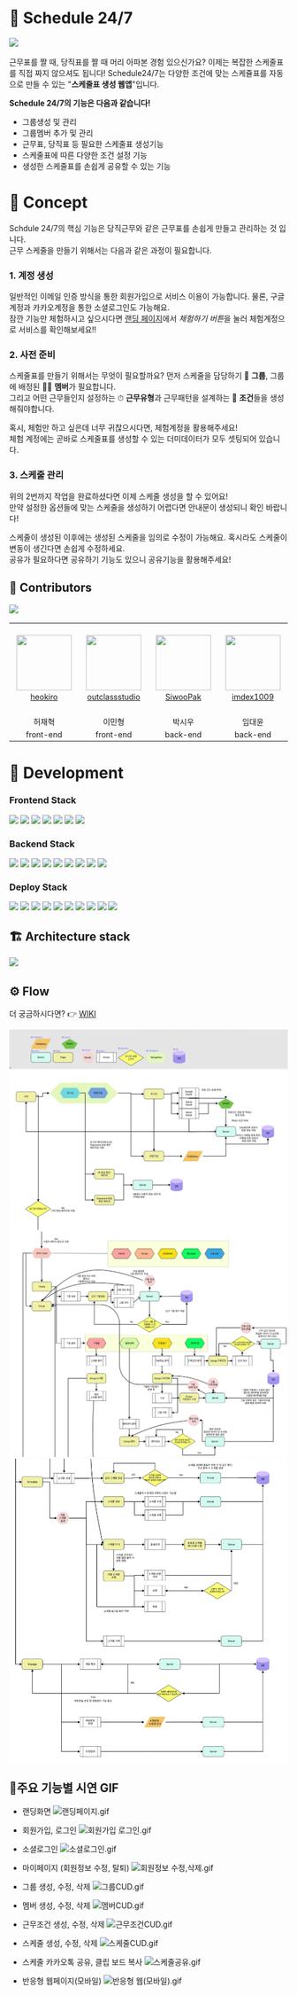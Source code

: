 

# 🔖 Schedule 24/7
![](https://camo.githubusercontent.com/5dea0e732800e013247748556c145be3514fccca86b944836cdd0bf53df6ce3e/68747470733a2f2f6d656469612e646973636f72646170702e6e65742f6174746163686d656e74732f3930373135373739333730343933313336312f3931333331383639333038303030363733372f696d6167655f323032312d31312d32355f31352d34322d30372e706e67)

근무표를 짤 때, 당직표를 짤 때 머리 아파본 경험 있으신가요?
이제는 복잡한 스케줄표를 직접 짜지 않으셔도 됩니다!
Schedule24/7는 다양한 조건에 맞는 스케쥴표를 자동으로 만들 수 있는 
"**스케줄표 생성 웹앱**"입니다.

**Schedule 24/7의 기능은 다음과 같습니다!**
- 그룹생성 및 관리
- 그룹멤버 추가 및 관리
- 근무표, 당직표 등 필요한 스케줄표 생성기능
- 스케줄표에 따른 다양한 조건 설정 기능
- 생성한 스케줄표를 손쉽게 공유할 수 있는 기능

# 📄 Concept

Schdule 24/7의 핵심 기능은 당직근무와 같은 근무표를 손쉽게 만들고 관리하는 것 입니다.  
근무 스케줄을 만들기 위해서는 다음과 같은 과정이 필요합니다.

### **1. 계정 생성**

일반적인 이메일 인증 방식을 통한 회원가입으로 서비스 이용이 가능합니다.
물론, 구글계정과 카카오계정을 통한 소셜로그인도 가능해요.  
잠깐 기능만 체험하시고 싶으시다면 [랜딩 페이지](http://schedule24-7.link)에서 *체험하기 버튼*을 눌러 체험계정으로 서비스를 확인해보세요!!

### **2. 사전 준비**

스케줄표를 만들기 위해서는 무엇이 필요할까요?
먼저 스케줄을 담당하기 👫 **그룹**, 그룹에 배정된 🙆‍♀️ **멤버**가 필요합니다.  
그리고 어떤 근무들인지 설정하는 ⏱ **근무유형**과 근무패턴을 설계하는 📆 **조건**들을 생성해줘야합니다.

혹시, 체험만 하고 싶은데 너무 귀찮으시다면, 체험계정을 활용해주세요!  
체험 계정에는 곧바로 스케줄표를 생성할 수 있는 더미데이터가 모두 셋팅되어 있습니다.

### **3. 스케줄 관리**

위의 2번까지 작업을 완료하셨다면 이제 스케줄 생성을 할 수 있어요!  
만약 설정한 옵션들에 맞는 스케줄을 생성하기 어렵다면 안내문이 생성되니 확인 바랍니다!

스케줄이 생성된 이후에는 생성된 스케줄을 임의로 수정이 가능해요.
혹시라도 스케줄이 변동이 생긴다면 손쉽게 수정하세요.  
공유가 필요하다면 공유하기 기능도 있으니 공유기능을 활용해주세요!


## 👤 Contributors

![](https://media.discordapp.net/attachments/907157793704931361/915889010394681404/2021-12-02_5.54.11.png)
<table>
    <tr>
        <td align="center" width="130px" height="160px">
            <a href="https://github.com/heokiroe"><img height="100px" width="100px" src="https://media.discordapp.net/attachments/907157793704931361/910889387523440700/66cbddfc2211b1c0.jpeg" /></a>
            <br />
            <a href="https://github.com/heokiro">heokiro</a>
        </td>
       <td align="center" width="130px" height="160px">
            <a href="https://github.com/outclassstudio"><img height="100px" width="100px" src="https://cdn.discordapp.com/attachments/907157793704931361/921312578687344670/6223316da23dc9ab.jpeg" /></a>
            <br />
            <a href="https://github.com/outclassstudio">outclassstudio</a>
        </td>
        <td align="center" width="130px" height="160px">
            <a href="https://github.com/SiwooPak"><img height="100px" width="100px" src="https://avatars.githubusercontent.com/u/32155255?v=4" /></a>
            <br />
            <a href="https://github.com/SiwooPak">SiwooPak</a>
        </td>
         <td align="center" width="130px" height="160px">
            <a href="https://github.com/imdex1009"><img height="100px" width="100px" src="https://cdn.discordapp.com/attachments/907157793704931361/921309171222212608/KakaoTalk_Photo_2021-12-17-16-52-03.jpeg" /></a>
            <br />
            <a href="https://github.com/imdex1009">imdex1009</a>
        </td>
    </tr>
    <tr>
      <td align="center">
        <a>허재혁</a>
       </td>
      <td align="center">
        <a>이민형</a>
      </td>
      <td align="center">
           <a>박시우</a>
        </td>
        <td align="center">
            <a>임대윤</a>
        </td>
    </tr>
    <tr>
      <td align="center">
        <a>front-end</a>
       </td>
      <td align="center">
        <a>front-end</a>
      </td>
      <td align="center">
           <a>back-end</a>
        </td>
        <td align="center">
            <a>back-end</a>
        </td>
    </tr>
</table>


# 🔨 Development
### Frontend Stack
<img src="https://img.shields.io/badge/html-E34F26?style=for-the-badge&logo=html5&logoColor=white"> <img src="https://img.shields.io/badge/css-1572B6?style=for-the-badge&logo=css3&logoColor=white">
<img src="https://img.shields.io/badge/typescript-F7DF1E?style=for-the-badge&logo=typescript&logoColor=black">
<img src="https://img.shields.io/badge/react-61DAFB?style=for-the-badge&logo=react&logoColor=black">
<img src="https://img.shields.io/badge/redux-4169E1?style=for-the-badge&logo=redux&logoColor=white">
<img src="https://img.shields.io/badge/axios-FA8072?style=for-the-badge&logo=axios&logoColor=white">
<img src="https://img.shields.io/badge/styled%20component-000000?style=for-the-badge&logo=styled%20component&logoColor=white">
  
### Backend Stack
<img src="https://img.shields.io/badge/typescript-F7DF1E?style=for-the-badge&logo=typescript&logoColor=black"> <img src="https://img.shields.io/badge/node.js-228B22?style=for-the-badge&logo=node.js&logoColor=white"> <img src="https://img.shields.io/badge/nestjs-006400?style=for-the-badge&logo=nestjs&logoColor=white">
<img src="https://img.shields.io/badge/mongodb-32CD32?style=for-the-badge&logo=mongodb&logoColor=white"> <img src="https://img.shields.io/badge/axios-FA8072?style=for-the-badge&logo=axios&logoColor=white">
<img src="https://img.shields.io/badge/json%20web%20tokens-8A2BE2?style=for-the-badge&logo=json%20web%20tokens&logoColor=white">
<img src="https://img.shields.io/badge/nodemailer-1E90FF?style=for-the-badge&logo=nodemailer&logoColor=white">
<img src="https://img.shields.io/badge/mongoose-C71585?style=for-the-badge&logo=mongoose&logoColor=white">
<img src="https://img.shields.io/badge/swagger-4682B4?style=for-the-badge&logo=swagger&logoColor=white">

### Deploy Stack
<img src="https://img.shields.io/badge/amazon%20s3-232F3E?style=for-the-badge&logo=amazon%20s3&logoColor=white"> <img src="https://img.shields.io/badge/amazon%20route53-232F3E?style=for-the-badge&logo=amazon%20route53&logoColor=white"> <img src="https://img.shields.io/badge/amazon%20elb-232F3E?style=for-the-badge&logo=amazon%20elb&logoColor=white"> <img src="https://img.shields.io/badge/amazon%20ecs-232F3E?style=for-the-badge&logo=amazon%20ecs&logoColor=white"> <img src="https://img.shields.io/badge/amazon%20ecr-232F3E?style=for-the-badge&logo=amazon%20ecr&logoColor=white"> <img src="https://img.shields.io/badge/amazon%20fargate-232F3E?style=for-the-badge&logo=amazon%20fargate&logoColor=white"> <img src="https://img.shields.io/badge/codepipeline-232F3E?style=for-the-badge&logo=codepipeline&logoColor=white"> <img src="https://img.shields.io/badge/amazon%20cloudfront-232F3E?style=for-the-badge&logo=amazon%20cloudfront&logoColor=white"> <img src="https://img.shields.io/badge/mongodb%20atlas-32CD32?style=for-the-badge&logo=mongodb&logoColor=white"> <img src="https://img.shields.io/badge/docker-61DAFB2?style=for-the-badge&logo=docker&logoColor=black">


## 🏗 Architecture stack
![](https://github.com/codestates/Schedule24-7/blob/dev/.github/images/architecture.png?raw=true)


## ⚙️ Flow
더 궁금하시다면? 👉 [WIKI](https://github.com/codestates/Schedule24-7/wiki)

![](https://github.com/codestates/Schedule24-7/blob/dev/.github/images/flowChart1.png?raw=true)
![](https://github.com/codestates/Schedule24-7/blob/dev/.github/images/flowChart2.png?raw=true)
![](https://github.com/codestates/Schedule24-7/blob/dev/.github/images/flowChart3.png?raw=true)


## 🎦주요 기능별 시연 GIF
   
- 랜딩화면
![랜딩페이지.gif](https://www.notion.so/image/https%3A%2F%2Fs3-us-west-2.amazonaws.com%2Fsecure.notion-static.com%2F86204c2e-9cc4-47e4-a379-0680c3b6c357%2F%E1%84%85%E1%85%A2%E1%86%AB%E1%84%83%E1%85%B5%E1%86%BC%E1%84%91%E1%85%A6%E1%84%8B%E1%85%B5%E1%84%8C%E1%85%B5.gif?table=block&id=2bd8f973-c73a-4e4c-bd76-939f5c505269&spaceId=82d63a72-8254-4cde-bf1e-b2597b7c099c&userId=d10be43c-c931-4414-a19b-6b0dcfa3865d&cache=v2)
        
- 회원가입, 로그인
![회원가입 로그인.gif](https://www.notion.so/image/https%3A%2F%2Fs3-us-west-2.amazonaws.com%2Fsecure.notion-static.com%2F0f5d2204-df96-4f84-90fc-89e104252b0e%2F%E1%84%92%E1%85%AC%E1%84%8B%E1%85%AF%E1%86%AB%E1%84%80%E1%85%A1%E1%84%8B%E1%85%B5%E1%86%B8_%E1%84%85%E1%85%A9%E1%84%80%E1%85%B3%E1%84%8B%E1%85%B5%E1%86%AB.gif?table=block&id=4aacba80-4000-4f6c-8a81-1e4641459833&spaceId=82d63a72-8254-4cde-bf1e-b2597b7c099c&userId=d10be43c-c931-4414-a19b-6b0dcfa3865d&cache=v2)
        
- 소셜로그인
![소셜로그인.gif](https://www.notion.so/image/https%3A%2F%2Fs3-us-west-2.amazonaws.com%2Fsecure.notion-static.com%2Fd7804053-b2b6-4e24-82ab-e1de97fe3cde%2F%E1%84%89%E1%85%A9%E1%84%89%E1%85%A7%E1%86%AF%E1%84%85%E1%85%A9%E1%84%80%E1%85%B3%E1%84%8B%E1%85%B5%E1%86%AB.gif?table=block&id=a2c56708-f294-4cad-9fc7-a687df3e4549&spaceId=82d63a72-8254-4cde-bf1e-b2597b7c099c&userId=d10be43c-c931-4414-a19b-6b0dcfa3865d&cache=v2)
        
- 마이페이지 (회원정보 수정, 탈퇴)
![회원정보 수정,삭제.gif](https://www.notion.so/image/https%3A%2F%2Fs3-us-west-2.amazonaws.com%2Fsecure.notion-static.com%2Fd2f49f3a-07b2-4788-b254-7f14fe9b4f33%2F%E1%84%92%E1%85%AC%E1%84%8B%E1%85%AF%E1%86%AB%E1%84%8C%E1%85%A5%E1%86%BC%E1%84%87%E1%85%A9_%E1%84%89%E1%85%AE%E1%84%8C%E1%85%A5%E1%86%BC%E1%84%89%E1%85%A1%E1%86%A8%E1%84%8C%E1%85%A6.gif?table=block&id=2f9beea6-81d6-4bf4-823f-ae70c76e9cf6&spaceId=82d63a72-8254-4cde-bf1e-b2597b7c099c&userId=d10be43c-c931-4414-a19b-6b0dcfa3865d&cache=v2)
        
- 그룹 생성, 수정, 삭제
![그룹CUD.gif](https://www.notion.so/image/https%3A%2F%2Fs3-us-west-2.amazonaws.com%2Fsecure.notion-static.com%2F47e07dac-fde5-4377-b9db-5adf5a581e5d%2F%E1%84%80%E1%85%B3%E1%84%85%E1%85%AE%E1%86%B8CUD.gif?table=block&id=f1c93ca1-8556-40df-8c34-6b298d695907&spaceId=82d63a72-8254-4cde-bf1e-b2597b7c099c&userId=d10be43c-c931-4414-a19b-6b0dcfa3865d&cache=v2)
        
- 멤버 생성, 수정, 삭제
![멤버CUD.gif](https://www.notion.so/image/https%3A%2F%2Fs3-us-west-2.amazonaws.com%2Fsecure.notion-static.com%2F043feffd-2278-4f2f-b650-8d1506bfdf66%2F%E1%84%86%E1%85%A6%E1%86%B7%E1%84%87%E1%85%A5CUD.gif?table=block&id=6c58061c-71c1-472d-806c-4bb1090b668a&spaceId=82d63a72-8254-4cde-bf1e-b2597b7c099c&userId=d10be43c-c931-4414-a19b-6b0dcfa3865d&cache=v2)
        
- 근무조건 생성, 수정, 삭제
![근무조건CUD.gif](https://www.notion.so/image/https%3A%2F%2Fs3-us-west-2.amazonaws.com%2Fsecure.notion-static.com%2Fc0833a27-5103-41e3-97d9-be7da8a92490%2F%E1%84%80%E1%85%B3%E1%86%AB%E1%84%86%E1%85%AE%E1%84%8C%E1%85%A9%E1%84%80%E1%85%A5%E1%86%ABCUD.gif?table=block&id=92250b2e-2450-4fcc-adcf-0b85a672d8cd&spaceId=82d63a72-8254-4cde-bf1e-b2597b7c099c&userId=d10be43c-c931-4414-a19b-6b0dcfa3865d&cache=v2)
        
- 스케줄 생성, 수정, 삭제
![스케줄CUD.gif](https://www.notion.so/image/https%3A%2F%2Fs3-us-west-2.amazonaws.com%2Fsecure.notion-static.com%2F69d23a5a-4954-48e4-bfab-a53a751bd8d6%2F%E1%84%89%E1%85%B3%E1%84%8F%E1%85%A6%E1%84%8C%E1%85%AE%E1%86%AFCUD.gif?table=block&id=f8148046-927a-414e-a43d-b6d3cdaf4f2f&spaceId=82d63a72-8254-4cde-bf1e-b2597b7c099c&userId=d10be43c-c931-4414-a19b-6b0dcfa3865d&cache=v2)
        
- 스케줄  카카오톡 공유, 클립 보드 복사
![스케줄공유.gif](https://www.notion.so/image/https%3A%2F%2Fs3-us-west-2.amazonaws.com%2Fsecure.notion-static.com%2F21c12869-1c3c-435d-86fb-ddf38a7afe23%2F%E1%84%89%E1%85%B3%E1%84%8F%E1%85%A6%E1%84%8C%E1%85%AE%E1%86%AF%E1%84%80%E1%85%A9%E1%86%BC%E1%84%8B%E1%85%B2.gif?table=block&id=2f320072-4b73-4ed7-8fd9-d7554f643a85&spaceId=82d63a72-8254-4cde-bf1e-b2597b7c099c&userId=d10be43c-c931-4414-a19b-6b0dcfa3865d&cache=v2)
        
- 반응형 웹페이지(모바일)
![반응형 웹(모바일).gif](https://www.notion.so/image/https%3A%2F%2Fs3-us-west-2.amazonaws.com%2Fsecure.notion-static.com%2Fc90f8d98-6199-42d2-8196-c4bcb18437fa%2F%E1%84%87%E1%85%A1%E1%86%AB%E1%84%8B%E1%85%B3%E1%86%BC%E1%84%92%E1%85%A7%E1%86%BC_%E1%84%8B%E1%85%B0%E1%86%B8(%E1%84%86%E1%85%A9%E1%84%87%E1%85%A1%E1%84%8B%E1%85%B5%E1%86%AF).gif?table=block&id=55e4c7ab-ac75-48b6-9081-d8b9e436ef96&spaceId=82d63a72-8254-4cde-bf1e-b2597b7c099c&userId=d10be43c-c931-4414-a19b-6b0dcfa3865d&cache=v2)
